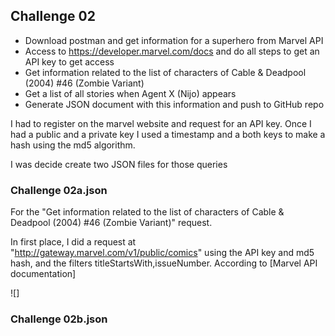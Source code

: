 ## Challenge 02
* Download postman and get information for a superhero from Marvel API
* Access to https://developer.marvel.com/docs and do all steps to get an API key to get access
* Get information related to the list of characters of Cable & Deadpool (2004) #46 (Zombie Variant)
* Get a list of all stories when Agent X (Nijo) appears
* Generate JSON document with this information and push to GitHub repo
 
I had to register on the marvel website and request for an API key. Once I had a public and a private key I used a timestamp and a both keys to make a hash using the md5 algorithm.

 I was decide create two JSON files for those queries

### Challenge 02a.json

For the "Get information related to the list of characters of Cable & Deadpool (2004) #46 (Zombie Variant)" request.

In first place, I did a request at "http://gateway.marvel.com/v1/public/comics" using the API key and md5 hash, and the filters titleStartsWith,issueNumber. According to [Marvel API documentation] 

![]
### Challenge 02b.json
